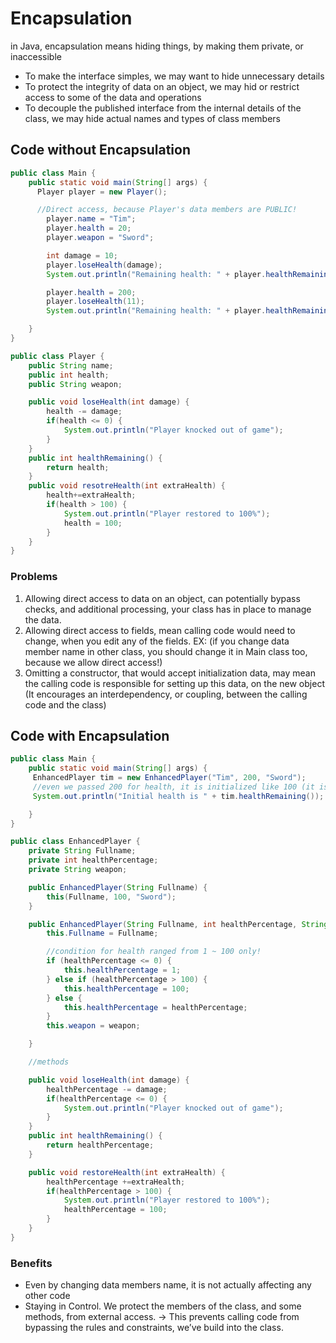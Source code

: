 # Encapsulation 

in Java, encapsulation means hiding things, by making them private, or inaccessible 

- To make the interface simples, we may want to hide unnecessary details
- To protect the integrity of data on an object, we may hid or restrict access to some of the data and operations
- To decouple the published interface from the internal details of the class, we may hide actual names and types of class members

## Code without Encapsulation

```java
public class Main {
    public static void main(String[] args) {
      Player player = new Player();

      //Direct access, because Player's data members are PUBLIC!
        player.name = "Tim";
        player.health = 20;
        player.weapon = "Sword";

        int damage = 10;
        player.loseHealth(damage);
        System.out.println("Remaining health: " + player.healthRemaining());

        player.health = 200;
        player.loseHealth(11);
        System.out.println("Remaining health: " + player.healthRemaining());

    }
}
```

```java
public class Player {
    public String name;
    public int health;
    public String weapon;

    public void loseHealth(int damage) {
        health -= damage;
        if(health <= 0) {
            System.out.println("Player knocked out of game");
        }
    }
    public int healthRemaining() {
        return health;
    }
    public void resotreHealth(int extraHealth) {
        health+=extraHealth;
        if(health > 100) {
            System.out.println("Player restored to 100%");
            health = 100;
        }
    }
}
```

### Problems

1. Allowing direct access to data on an object, can potentially bypass checks, and additional processing, your class has in place to manage the data.
2. Allowing direct access to fields, mean calling code would need to change, when you edit any of the fields. EX: (if you change data member name in other class, you should change it in Main class too, because we allow direct access!)
3. Omitting a constructor, that would accept initialization data, may mean the calling code is responsible for setting up this data, on the new object (It encourages an interdependency, or coupling, between the calling code and the class)

## Code with Encapsulation

```java
public class Main {
    public static void main(String[] args) {
     EnhancedPlayer tim = new EnhancedPlayer("Tim", 200, "Sword");
     //even we passed 200 for health, it is initialized like 100 (it is more control)
     System.out.println("Initial health is " + tim.healthRemaining());

    }
}
```

```java
public class EnhancedPlayer {
    private String Fullname;
    private int healthPercentage;
    private String weapon;

    public EnhancedPlayer(String Fullname) {
        this(Fullname, 100, "Sword");
    }

    public EnhancedPlayer(String Fullname, int healthPercentage, String weapon) {
        this.Fullname = Fullname;

        //condition for health ranged from 1 ~ 100 only!
        if (healthPercentage <= 0) {
            this.healthPercentage = 1;
        } else if (healthPercentage > 100) {
            this.healthPercentage = 100;
        } else {
            this.healthPercentage = healthPercentage;
        }
        this.weapon = weapon;

    }

    //methods

    public void loseHealth(int damage) {
        healthPercentage -= damage;
        if(healthPercentage <= 0) {
            System.out.println("Player knocked out of game");
        }
    }
    public int healthRemaining() {
        return healthPercentage;
    }

    public void restoreHealth(int extraHealth) {
        healthPercentage +=extraHealth;
        if(healthPercentage > 100) {
            System.out.println("Player restored to 100%");
            healthPercentage = 100;
        }
    }
}
```

### Benefits

- Even by changing data members name, it is not actually affecting any other code
- Staying in Control. We protect the members of the class, and some methods, from external access. → This prevents calling code from bypassing the rules and constraints, we’ve build into the class.
